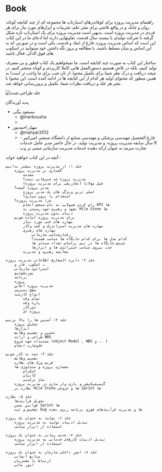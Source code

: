 # Book

راهنمای مدیریت پروژه برای کوفاندرهای استارتاپ ها مجموعه ای از چند کتابچه کوتاه، روان و چابک و در واقع تلاشی برای نشر علم، تجربیات و ابزارهای مورد نیاز برای هر فردی در مدیریت پروژه است. بدیهی است مدیریت پروژه برای یک استارتاپ تازه شکل گرفته با شرکت تولیدی با بیست سال قدمت، تفاوتهایی دارند اما ادعای ما در این کتاب این است که اساس مدیریت پروژه، فارغ از ابعاد و قدمت، یکی است و در صورتی که به این اساس و بنیان مسلط باشید، با مطالعه و بروز نگه داشتن خود میتوانید در اسکوپ های فوق الذکر، فعال باشید.

ساختار این کتاب به صورت چند کتابچه است. ما نمیخواهیم یک کتاب قطور و بی مصرف تولید کنیم، بلکه در تلاش هستیم دستورالعمل هایی کاملا کاربردی و کوتاه منتشر کنیم. در نتیجه دریافت و درک نظر شما برای تکمیل محتوا، از نان شب برای ما واجب تر است! به همین منظور که محتوای اولیه هر کدام از این کتابچه ها در ادامه آمده است. این محتوا با نشر هر جلد و دریافت نظرات شما، تکمیل و بروزرسانی خواهد شد.


![جلد طراحی شده](https://i.ibb.co/Tq1GWNY/PMBook-1.png)


پدید آورندگان

- *مسعود بیگی*
    - @merkousha
    - 
- *مهیار احمدپور*
    - @mahyar2012
    - فارغ التحصیل مهندسی پزشکی و مهندسی صنایع از دانشگاه صنعتی امیرکبیر - 9 سال سابقه مدیریت پروژه، و مدیریت تولید، در حال حاضر مدیر   عامل خدمات تجارت سرمد به عنوان ارائه دهنده خدمات مدیریت سازمانی مبتنی بر وب


آنچه در این کتاب خواهید خواند :

    جلد ۱: از مدیریت پروژه بیشتر بدانیم
        گفتاری بر مدیریت پروژه
            مقدمه
            مدیریت پروژه چه چیزهایی نیست؟
            فیل مولانا (تعاریفی برای مدیریت پروژه)
        مدیر پروژه کیست؟
            اصلی ترین ویژگی های یک مدیر پروژه
            استخدام یا برون سپاری؟
        چرا مدیریت پروژه؟
            رام کردن هیولایی به نام سنجش انجام KPI ها
            تعهد و رهبری جهت رسیدن به Mile Stone ها
            دنیای بدون مدیریت پروژه
        برای مدیریت پروژه آماده شویم
            مهارت های فنی مورد نیاز
            مهارت های مدیریت استراتژیک و کسب وکار
            مهارت های رهبری
                رفتارشناسی سازمانی
                کدام مدل ها برای کدام جایگاه ها مناسب هستند؟
                چینش جایگاه ها در تیم براساس تعداد صندلی ها
                جذب نیروی مناسب استراتژی ها و ابزارها
            مقایسه رهبری و مدیریت 

    جلد ۲: دایره المعارف اطلاعاتی مدیریت پروژه
        اسکوپ، فاز و …
        استراتژی سازمانی
        پورتفولیو
        برنامه
        پروژه
        مدیریت پروژه آنلاین
        سطح دسترسی
        انواع کارمند
            تمام وقت
            پاره وقت
            دورکار
            پروژه ای

    جلد ۳: آستین ها را بالا بزنیم
        تحلیل پروژه
        ابزارها
        تخمین و تقسیم وظایف
        طراحی و ارائه WBS
        مستندات جهت شروع (object Model , WBS و .. )
        فلوچارت انجام

    جلد ۴: دست به کار شویم
        تقسیم وظایف
        فریم ورک های نظارت
        معماری پروژه و متدلوژی ها
            اسکرام
            کانبان
            مدل ترکیبی
        گیمیفیکیشن و بازی وار سازی در مدیریت پروژه
        نظارت بر Mile Stone ها و خروجی Sprint ها

    جلد ۵: نظارت
        تحویل فرآیندها
        قوانین بستن Sprint ها
        تشخیص و ثبت bug ها و مدیریت فرآیندهای فوریِ برنامه ریزی نشده

    جلد ۶: تولید به عنوان یک پروژه
        تبدیل ادبیات تولید به مدیریت پروژه
        استفاده از ابزار مناسب

    جلد ۷: خدمت رسانی به عنوان یک پروژه
        تبدیل ادبیات کارهای خدماتی به مدیریت پروژه
        استفاده از ابزار مناسب

    جلد ۸: امور داخلی سازمان به عنوان یک پروژه
        منابع انسانی
        ارتباط با مشتریان
        امور مالی
